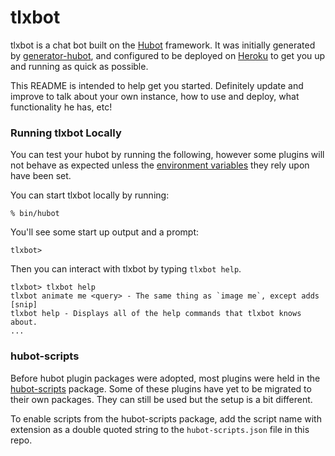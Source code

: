 # tlxbot

tlxbot is a chat bot built on the [Hubot][hubot] framework. It was
initially generated by [generator-hubot][generator-hubot], and configured to be
deployed on [Heroku][heroku] to get you up and running as quick as possible.

This README is intended to help get you started. Definitely update and improve
to talk about your own instance, how to use and deploy, what functionality he
has, etc!

[heroku]: http://www.heroku.com
[hubot]: http://hubot.github.com
[generator-hubot]: https://github.com/github/generator-hubot

### Running tlxbot Locally

You can test your hubot by running the following, however some plugins will not
behave as expected unless the [environment variables](#configuration) they rely
upon have been set.

You can start tlxbot locally by running:

    % bin/hubot

You'll see some start up output and a prompt:

    tlxbot>

Then you can interact with tlxbot by typing `tlxbot help`.

    tlxbot> tlxbot help
    tlxbot animate me <query> - The same thing as `image me`, except adds [snip]
    tlxbot help - Displays all of the help commands that tlxbot knows about.
    ...

### hubot-scripts

Before hubot plugin packages were adopted, most plugins were held in the
[hubot-scripts][hubot-scripts] package. Some of these plugins have yet to be
migrated to their own packages. They can still be used but the setup is a bit
different.

To enable scripts from the hubot-scripts package, add the script name with
extension as a double quoted string to the `hubot-scripts.json` file in this
repo.

[hubot-scripts]: https://github.com/sharonx/hubot-script

